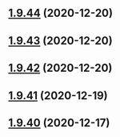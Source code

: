 ## [1.9.44](https://github.com/dds/aoc2020/compare/v1.9.43...v1.9.44) (2020-12-20)



## [1.9.43](https://github.com/dds/aoc2020/compare/v1.9.42...v1.9.43) (2020-12-20)



## [1.9.42](https://github.com/dds/aoc2020/compare/v1.9.41...v1.9.42) (2020-12-20)



## [1.9.41](https://github.com/dds/aoc2020/compare/v1.9.40...v1.9.41) (2020-12-19)



## [1.9.40](https://github.com/dds/aoc2020/compare/v1.9.39...v1.9.40) (2020-12-17)




